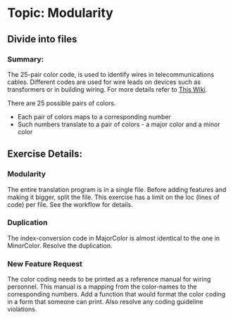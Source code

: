 # Topic: Modularity

## Divide into files

### Summary:
The 25-pair color code, is used to identify wires in telecommunications cables.
Different codes are used for wire leads on devices such as transformers or in building wiring.
For more details refer to [This Wiki](https://en.wikipedia.org/wiki/25-pair_color_code). 

There are 25 possible pairs of colors. 

- Each pair of colors maps to a corresponding number
- Such numbers translate to a pair of colors -
a major color and a minor color

## Exercise Details:

### Modularity

The entire translation program is in a single file.
Before adding features and making it bigger,
split the file.
This exercise has a limit on the loc (lines of code)
per file. See the workflow for details.

### Duplication

The index-conversion code in MajorColor is almost identical to the one in MinorColor. Resolve the duplication.

### New Feature Request

The color coding needs to be printed as a reference manual for wiring personnel.
This manual is a mapping from the color-names to the corresponding numbers.
Add a function that would format the color coding
in a form that someone can print.
Also resolve any coding guideline violations.
